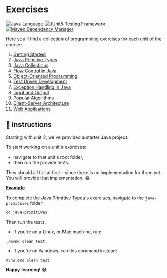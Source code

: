 # Exercises

[![Java Language](https://img.shields.io/badge/PLATFORM-OpenJDK-3A75B0.svg?style=for-the-badge)][1]
[![JUnit5 Testing Framework](https://img.shields.io/badge/testing%20framework-JUnit5-26A162.svg?style=for-the-badge)][2]
[![Maven Dependency Manager](https://img.shields.io/badge/dependency%20manager-Maven-AA215A.svg?style=for-the-badge)][3]

Here you'll find a collection of programming exercises for each unit of the course:

1. [Getting Started][4]
2. [Java Primitive Types][5]
3. [Java Collections][6]
4. [Flow Control in Java][7]
5. [Object-Oriented Programming][8]
6. [Test Driven Development][9]
7. [Exception Handling in Java][10]
8. [Input and Output][11]
9. [Popular Algorithms][12]
10. [Client-Server Architecture][13]
11. [Web Applications][14]


## :memo: Instructions

Starting with unit 2, we've provided a starter Java project. 

To start working on a unit's exercises:
- navigate to that unit's root folder, 
- then run the provide tests.

They should all fail at first - since there is no implementation for them yet. You will provide that implementation. :grin:

**<ins>Example</ins>**

To complete the Java Primitive Types's exercises, navigate to the `java-primitives` folder.

```shell
cd java-primitives
```

Then run the tests. 

- If you're on a Linux, or Mac machine, run:

```shell
./mvnw clean test
```

- If you're on Windows, run this command instead:

```shell
mvnw.cmd clean test
```

**Happy learning! :smile:**



[1]: https://docs.oracle.com/javase/8/docs/api/index.html
[2]: https://junit.org/junit5/
[3]: https://maven.apache.org/
[4]: https://github.com/cbfacademy/intro-to-java-course/tree/main/exercises/getting-started
[5]: https://github.com/cbfacademy/intro-to-java-course/tree/main/exercises/java-primitives
[6]: https://github.com/cbfacademy/intro-to-java-course/tree/main/exercises/java-collections
[7]: https://github.com/cbfacademy/intro-to-java-course/tree/main/exercises/flow-control
[8]: https://github.com/cbfacademy/intro-to-java-course/tree/main/exercises/object-oriented-programming
[9]: https://github.com/cbfacademy/intro-to-java-course/tree/main/exercises/test-driven-development
[10]: https://github.com/cbfacademy/intro-to-java-course/tree/main/exercises/java-exceptions
[11]: https://github.com/cbfacademy/intro-to-java-course/tree/main/exercises/input-output
[12]: https://github.com/cbfacademy/intro-to-java-course/tree/main/exercises/algorithms
[13]: https://github.com/cbfacademy/intro-to-java-course/tree/main/exercises/client-server-architecture
[14]: https://github.com/cbfacademy/intro-to-java-course/tree/main/exercises/web-applications
